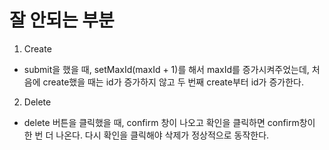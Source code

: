 # 잘 안되는 부분

1. Create

- submit을 했을 때, setMaxId(maxId + 1)를 해서 maxId를 증가시켜주었는데, 처음에 create했을 때는 id가 증가하지 않고 두 번째 create부터 id가 증가한다.

2. Delete

- delete 버튼을 클릭했을 때, confirm 창이 나오고 확인을 클릭하면 confirm창이 한 번 더 나온다. 다시 확인을 클릭해야 삭제가 정상적으로 동작한다.

